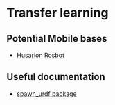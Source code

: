 # Transfer learning

## Potential Mobile bases
- [Husarion Rosbot](https://robots.ros.org/husarion-rosbot-2-pro/)

## Useful documentation
- [spawn_urdf package](https://github.com/ros-simulation/gazebo_ros_pkgs/blob/noetic-devel/gazebo_ros/scripts/spawn_model)
